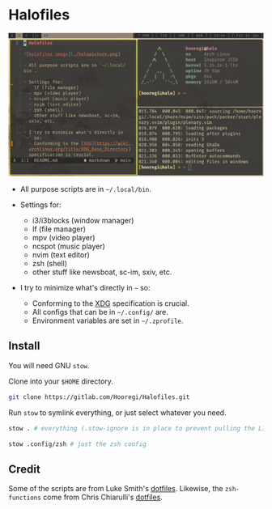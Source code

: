 # Halofiles

![halofiles image](./halopicture.png)

- All purpose scripts are in `~/.local/bin`.

- Settings for:
  - i3/i3blocks (window manager)
  - lf (file manager)
  - mpv (video player)
  - ncspot (music player)
  - nvim (text editor)
  - zsh (shell)
  - other stuff like newsboat, sc-im, sxiv, etc.

- I try to minimize what's directly in `~` so:
  - Conforming to the [XDG](https://wiki.archlinux.org/title/XDG_Base_Directory) specification is crucial.
  - All configs that can be in `~/.config/` are.
  - Environment variables are set in `~/.zprofile`.

## Install

You will need GNU `stow`.

Clone into your `$HOME` directory.

```bash
git clone https://gitlab.com/Hooregi/Halofiles.git
```

Run `stow` to symlink everything, or just select whatever you need.

```bash
stow . # everything (.stow-ignore is in place to prevent pulling the LICENSE, README, etc)
```

```bash
stow .config/zsh # just the zsh config
```

## Credit

Some of the scripts are from Luke Smith's [dotfiles](https://github.com/LukeSmithxyz/voidrice). Likewise, the `zsh-functions` come from Chris Chiarulli's [dotfiles](https://github.com/ChristianChiarulli/Machfiles).
